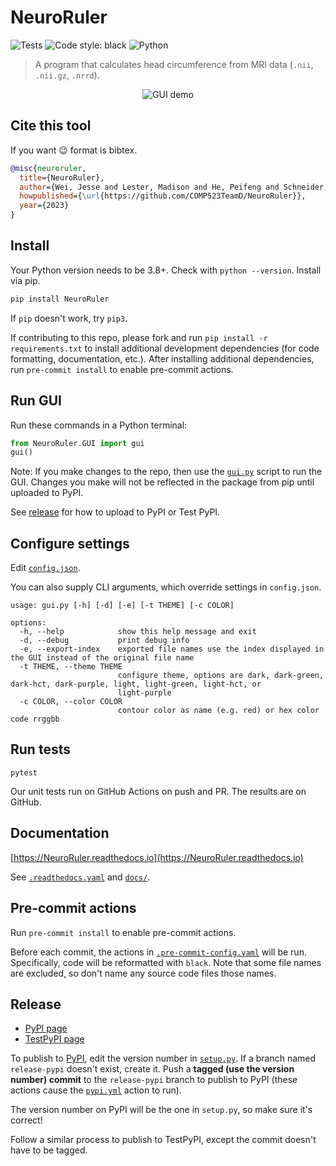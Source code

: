 # NeuroRuler

![Tests](https://github.com/COMP523TeamD/NeuroRuler/actions/workflows/tests.yml/badge.svg)
![Code style: black](https://img.shields.io/badge/code%20style-black-000000.svg)
![Python](https://img.shields.io/badge/python-3670A0?style=plastic&logo=python&logoColor=ffdd54)

> A program that calculates head circumference from MRI data (`.nii`, `.nii.gz`, `.nrrd`).

<p align="center">
  <img src="https://i.imgur.com/nqwqHq8.gif" alt="GUI demo"/>
</p>

## Cite this tool

If you want 😉 format is bibtex.

```bibtex
@misc{neuroruler,
  title={NeuroRuler},
  author={Wei, Jesse and Lester, Madison and He, Peifeng and Schneider, Eric and Styner, Martin},
  howpublished={\url{https://github.com/COMP523TeamD/NeuroRuler}},
  year={2023}
}
```

## Install

Your Python version needs to be 3.8+. Check with `python --version`. Install via pip.

```sh
pip install NeuroRuler
```

If `pip` doesn't work, try `pip3`.

If contributing to this repo, please fork and run `pip install -r requirements.txt` to install additional development dependencies (for code formatting, documentation, etc.). After installing additional dependencies, run `pre-commit install` to enable pre-commit actions.

## Run GUI

Run these commands in a Python terminal:

```py
from NeuroRuler.GUI import gui
gui()
```

Note: If you make changes to the repo, then use the [`gui.py`](gui.py) script to run the GUI. Changes you make will not be reflected in the package from pip until uploaded to PyPI.

See [release](#release) for how to upload to PyPI or Test PyPI.

## Configure settings

Edit [`config.json`](config.json).

You can also supply CLI arguments, which override settings in `config.json`.

```text
usage: gui.py [-h] [-d] [-e] [-t THEME] [-c COLOR]

options:
  -h, --help            show this help message and exit
  -d, --debug           print debug info
  -e, --export-index    exported file names use the index displayed in the GUI instead of the original file name
  -t THEME, --theme THEME
                        configure theme, options are dark, dark-green, dark-hct, dark-purple, light, light-green, light-hct, or
                        light-purple
  -c COLOR, --color COLOR
                        contour color as name (e.g. red) or hex color code rrggbb
```

## Run tests

`pytest`

Our unit tests run on GitHub Actions on push and PR. The results are on GitHub.

## Documentation

[https://NeuroRuler.readthedocs.io](https://NeuroRuler.readthedocs.io)

See [`.readthedocs.yaml`](.readthedocs.yaml) and [`docs/`](docs/).

## Pre-commit actions

Run `pre-commit install` to enable pre-commit actions.

Before each commit, the actions in [`.pre-commit-config.yaml`](.pre-commit-config.yaml) will be run. Specifically, code will be reformatted with `black`. Note that some file names are excluded, so don't name any source code files those names.

## Release

* [PyPI page](https://pypi.org/project/NeuroRuler/)
* [TestPyPI page](https://test.pypi.org/project/NeuroRuler/)

To publish to [PyPI](https://pypi.org/project/NeuroRuler/), edit the version number in [`setup.py`](setup.py). If a branch named `release-pypi` doesn't exist, create it. Push a **tagged (use the version number) commit** to the `release-pypi` branch to publish to PyPI (these actions cause the [`pypi.yml`](.github/workflows/pypi.yml) action to run).

The version number on PyPI will be the one in `setup.py`, so make sure it's correct!

Follow a similar process to publish to TestPyPI, except the commit doesn't have to be tagged.
